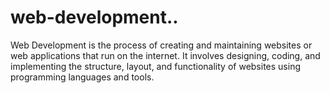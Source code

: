 # web-development..
Web Development is the process of creating and maintaining websites or web applications that run on the internet. It involves designing, coding, and implementing the structure, layout, and functionality of websites using programming languages and tools.
